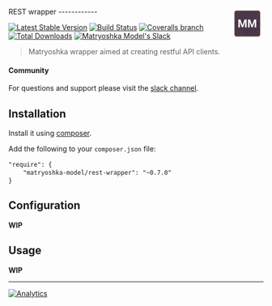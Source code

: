 <p><img align="right" src="https://github.com/matryoshka-model/matryoshka/blob/master/docs/assets/images/matryoshka_logo_hi_res_512.png" width="64px" height="64px"/></p>
<p></p>
REST wrapper
------------

[![Latest Stable Version](https://img.shields.io/packagist/v/matryoshka-model/rest-wrapper.svg?style=flat-square)](https://packagist.org/packages/matryoshka-model/rest-wrapper) [![Build Status](https://img.shields.io/travis/matryoshka-model/rest-wrapper/master.svg?style=flat-square)](https://travis-ci.org/matryoshka-model/rest-wrapper) [![Coveralls branch](https://img.shields.io/coveralls/matryoshka-model/rest-wrapper/master.svg?style=flat-square)](https://coveralls.io/r/matryoshka-model/rest-wrapper?branch=master) [![Total Downloads](https://img.shields.io/packagist/dt/matryoshka-model/rest-wrapper.svg?style=flat-square)](https://packagist.org/packages/matryoshka-model/rest-wrapper) [![Matryoshka Model's Slack](http://matryoshka-slackin.herokuapp.com/badge.svg?style=flat-square)](http://matryoshka-slackin.herokuapp.com)

> Matryoshka wrapper aimed at creating restful API clients.

#### Community

For questions and support please visit the [slack channel](http://matryoshka-slackin.herokuapp.com).

## Installation

Install it using [composer](http://getcomposer.org).

Add the following to your `composer.json` file:

```
"require": {
    "matryoshka-model/rest-wrapper": "~0.7.0"
}
```

## Configuration

**WIP**

## Usage

**WIP**


---

[![Analytics](https://ga-beacon.appspot.com/UA-49657176-2/rest-wrapper?flat)](https://github.com/igrigorik/ga-beacon)
